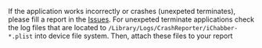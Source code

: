 If the application works incorrectly or crashes (unexpeted terminates), please fill a report in the [Issues](http://code.google.com/p/ichabber/issues/list). For unexpeted terminate applications check the log files that are located to ` /Library/Logs/CrashReporter/iChabber-*.plist ` into device file system. Then, attach these files to your report